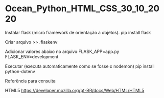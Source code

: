 # Ocean_Python_HTML_CSS_30_10_2020

Instalar flask (micro framework de orientação a objetos).
pip install flask

Criar arquivo >> .flaskenv

Adicionar valores abaixo no arquivo
FLASK_APP=app.py
FLASK_ENV=development

Executar (executa automaticamente como se fosse o nodemon)
pip install python-dotenv

Referência para consulta

HTML5
https://developer.mozilla.org/pt-BR/docs/Web/HTML/HTML5
